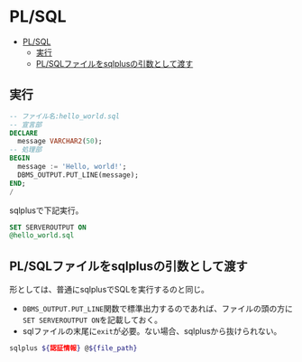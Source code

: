 # PL/SQL

- [PL/SQL](#plsql)
  - [実行](#実行)
  - [PL/SQLファイルをsqlplusの引数として渡す](#plsqlファイルをsqlplusの引数として渡す)

## 実行

``` sql
-- ファイル名:hello_world.sql
-- 宣言部
DECLARE
  message VARCHAR2(50);
-- 処理部
BEGIN
  message := 'Hello, world!';
  DBMS_OUTPUT.PUT_LINE(message);
END;
/
```

sqlplusで下記実行。

``` sql
SET SERVEROUTPUT ON
@hello_world.sql
```

## PL/SQLファイルをsqlplusの引数として渡す

形としては、普通にsqlplusでSQLを実行するのと同じ。  

- `DBMS_OUTPUT.PUT_LINE`関数で標準出力するのであれば、ファイルの頭の方に`SET SERVEROUTPUT ON`を記載しておく。
- sqlファイルの末尾に`exit`が必要。ない場合、sqlplusから抜けられない。

``` bash
sqlplus ${認証情報} @${file_path}
```

